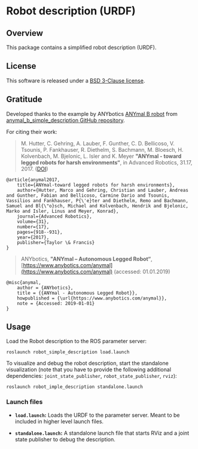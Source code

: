 # Robot description (URDF)
## Overview

This package contains a simplified robot description (URDF).

## License

This software is released under a [BSD 3-Clause license](LICENSE).

## Gratitude

Developed thanks to the example by ANYbotics [ANYmal B robot](https://www.anybotics.com/anymal) from [anymal_b_simple_description GitHub repository](https://github.com/ANYbotics/anymal_b_simple_description).

For citing their work:

> M. Hutter, C. Gehring, A. Lauber, F. Gunther, C. D. Bellicoso, V. Tsounis, P. Fankhauser, R. Diethelm, S. Bachmann, M. Bloesch, H. Kolvenbach, M. Bjelonic, L. Isler and K. Meyer
> **"ANYmal - toward legged robots for harsh environments“**,
> in Advanced Robotics, 31.17, 2017. ([DOI](https://doi.org/10.1080/01691864.2017.1378591))

    @article{anymal2017,
        title={ANYmal-toward legged robots for harsh environments},
        author={Hutter, Marco and Gehring, Christian and Lauber, Andreas and Gunther, Fabian and Bellicoso, Carmine Dario and Tsounis, Vassilios and Fankhauser, P{\'e}ter and Diethelm, Remo and Bachmann, Samuel and Bl{\"o}sch, Michael and Kolvenbach, Hendrik and Bjelonic, Marko and Isler, Linus and Meyer, Konrad},
        journal={Advanced Robotics},
        volume={31},
        number={17},
        pages={918--931},
        year={2017},
        publisher={Taylor \& Francis}
    }

> ANYbotics,
> **"ANYmal – Autonomous Legged Robot“**,
> [https://www.anybotics.com/anymal](https://www.anybotics.com/anymal) (accessed: 01.01.2019)

    @misc{anymal,
        author = {ANYbotics},
        title = {{ANYmal - Autonomous Legged Robot}},
        howpublished = {\url{https://www.anybotics.com/anymal}},
        note = {Accessed: 2019-01-01}
    }

## Usage

Load the Robot description to the ROS parameter server:

    roslaunch robot_simple_description load.launch

To visualize and debug the robot description, start the standalone visualization (note that you have to provide the following additional dependencies: `joint_state_publisher`, `robot_state_publisher`, `rviz`):

    roslaunch robot_imple_description standalone.launch

### Launch files

* **`load.launch`:** Loads the URDF to the parameter server. Meant to be included in higher level launch files.

* **`standalone.launch`:** A standalone launch file that starts RViz and a joint state publisher to debug the description.
